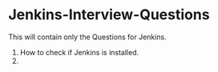 # Jenkins-Interview-Questions
This will contain only the Questions for Jenkins.

1. How to check if Jenkins is installed.
2. 
